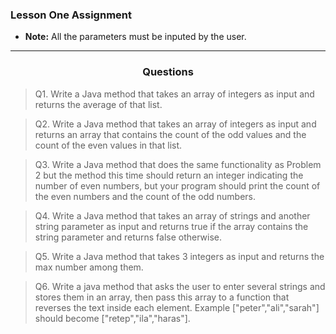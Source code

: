 ### Lesson One Assignment

 - **Note:** All the parameters must be inputed by the user.
---

<h3 style="text-align: center;"> Questions</h3>

> Q1. Write a Java method that takes an array of integers as input and returns the average of that list.

> Q2. Write a Java method that takes an array of integers as input and returns an array that contains the count of the odd values and the count of the even values in that list.

> Q3. Write a Java method that does the same functionality as Problem 2 but the method this time should return an integer indicating the number of even numbers, but your program should print the count of the even numbers and the count of the odd numbers.

> Q4. Write a Java method that takes an array of strings and another string parameter as input and returns true if the array contains the string parameter and returns false otherwise.

> Q5. Write a Java method that takes 3 integers as input and returns the max number among them.

> Q6. Write a java method that asks the user to enter several strings and stores them in an array, then pass this array to a function that reverses the text inside each element. Example ["peter","ali","sarah"] should become ["retep","ila","haras"].
